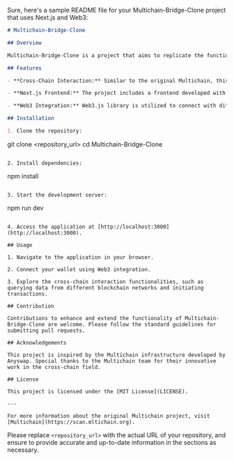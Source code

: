 Sure, here's a sample README file for your Multichain-Bridge-Clone project that uses Next.js and Web3:

```markdown
# Multichain-Bridge-Clone

## Overview

Multichain-Bridge-Clone is a project that aims to replicate the functionality of Multichain's cross-chain interaction infrastructure using Next.js and Web3. This clone project is developed to showcase the interoperability capabilities across various blockchain networks.

## Features

- **Cross-Chain Interaction:** Similar to the original Multichain, this clone enables seamless interactions between different blockchain networks, promoting data and value exchange.

- **Next.js Frontend:** The project includes a frontend developed with Next.js, providing an intuitive user interface for interacting with the cross-chain features.

- **Web3 Integration:** Web3.js library is utilized to connect with different blockchains, enabling the retrieval of data and execution of transactions.

## Installation

1. Clone the repository:
   ```
   git clone <repository_url>
   cd Multichain-Bridge-Clone
   ```

2. Install dependencies:
   ```
   npm install
   ```

3. Start the development server:
   ```
   npm run dev
   ```

4. Access the application at [http://localhost:3000](http://localhost:3000).

## Usage

1. Navigate to the application in your browser.

2. Connect your wallet using Web3 integration.

3. Explore the cross-chain interaction functionalities, such as querying data from different blockchain networks and initiating transactions.

## Contribution

Contributions to enhance and extend the functionality of Multichain-Bridge-Clone are welcome. Please follow the standard guidelines for submitting pull requests.

## Acknowledgements

This project is inspired by the Multichain infrastructure developed by Anyswap. Special thanks to the Multichain team for their innovative work in the cross-chain field.

## License

This project is licensed under the [MIT License](LICENSE).

---

For more information about the original Multichain project, visit [Multichain](https://scan.mltichain.org).
```

Please replace `<repository_url>` with the actual URL of your repository, and ensure to provide accurate and up-to-date information in the sections as necessary.